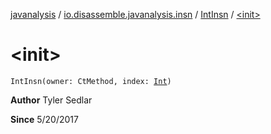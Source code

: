 [javanalysis](../../index.md) / [io.disassemble.javanalysis.insn](../index.md) / [IntInsn](index.md) / [&lt;init&gt;](./-init-.md)

# &lt;init&gt;

`IntInsn(owner: CtMethod, index: `[`Int`](https://kotlinlang.org/api/latest/jvm/stdlib/kotlin/-int/index.html)`)`

**Author**
Tyler Sedlar

**Since**
5/20/2017

